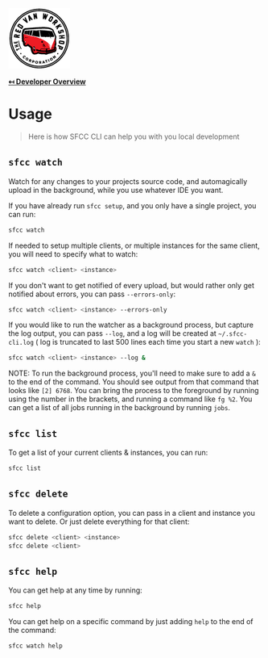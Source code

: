 ![Logo](img/logo.png "Logo")

**[↤ Developer Overview](../README.md)**

Usage
===

> Here is how SFCC CLI can help you with you local development

`sfcc watch`
---

Watch for any changes to your projects source code, and automagically upload in the background, while you use whatever IDE you want.

If you have already run `sfcc setup`, and you only have a single project, you can run:

```bash
sfcc watch
```

If needed to setup multiple clients, or multiple instances for the same client, you will need to specify what to watch:

```bash
sfcc watch <client> <instance>
```

If you don't want to get notified of every upload, but would rather only get notified about errors, you can pass `--errors-only`:

```bash
sfcc watch <client> <instance> --errors-only
```

If you would like to run the watcher as a background process, but capture the log output, you can pass `--log`, and a log will be created at `~/.sfcc-cli.log` ( log is truncated to last 500 lines each time you start a new `watch` ):

```bash
sfcc watch <client> <instance> --log &
```

NOTE: To run the background process, you'll need to make sure to add a `&` to the end of the command.  You should see output from that command that looks like `[2] 6768`.  You can bring the process to the foreground by running using the number in the brackets, and running a command like `fg %2`.  You can get a list of all jobs running in the background by running `jobs`.

`sfcc list`
---

To get a list of your current clients & instances, you can run:

```bash
sfcc list
```


`sfcc delete`
---

To delete a configuration option, you can pass in a client and instance you want to delete.  Or just delete everything for that client:

```bash
sfcc delete <client> <instance>
sfcc delete <client>
```


`sfcc help`
---

You can get help at any time by running:

```bash
sfcc help
```

You can get help on a specific command by just adding `help` to the end of the command:

```bash
sfcc watch help
```
